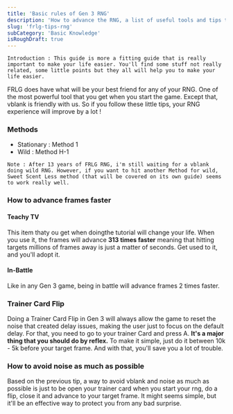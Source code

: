 ```yaml
---
title: 'Basic rules of Gen 3 RNG'
description: 'How to advance the RNG, a list of useful tools and tips to make everything more stable'
slug: 'frlg-tips-rng'
subCategory: 'Basic Knowledge'
isRoughDraft: true
---
```


```
Introduction : This guide is more a fitting guide that is really important to make your life easier. You'll find some stuff not really related, some little points but they all will help you to make your life easier.
```

FRLG does have what will be your best friend for any of your RNG. One of the most powerful tool that you get when you start the game. Except that, vblank is friendly with us. So if you follow these little tips, your RNG experience will improve by a lot !

### Methods

* Stationary : Method 1
* Wild : Method H-1

```
Note : After 13 years of FRLG RNG, i'm still waiting for a vblank doing wild RNG. However, if you want to hit another Method for wild, Sweet Scent Less method (that will be covered on its own guide) seems to work really well.
```
### How to advance frames faster

#### Teachy TV

This item thaty ou get when doingthe tutorial will change your life. When you use it, the frames will advance **313 times faster** meaning that hitting targets millions of frames away is just a matter of seconds. Get used to it, and you'll adopt it.

#### In-Battle

Like in any Gen 3 game, being in battle will advance frames 2 times faster.

### Trainer Card Flip

Doing a Trainer Card Flip in Gen 3 will always allow the game to reset the noise that created delay issues, making the user just to focus on the default delay. For that, you need to go to your trainer Card and press A. **It's a major thing that you should do by reflex.** To make it simple, just do it between 10k - 5k before your target frame. And with that, you'll save you a lot of trouble.


### How to avoid noise as much as possible

Based on the previous tip, a way to avoid vblank and noise as much as possible is just to be open your trainer card when you start your rng, do a flip, close it and advance to your target frame. It might seems simple, but it'll be an effective way to protect you from any bad surprise.


